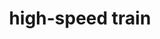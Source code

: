 ---
layout: smileys&emotion
title: high-speed train
emoji: high_speed_train
permalink: 🚄.html
image: assets/img/3moji/high_speed_train.png
---